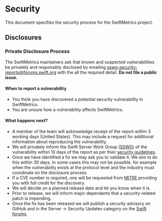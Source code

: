 # Security

This document specifies the security process for the SwiftMetrics project.

## Disclosures

### Private Disclosure Process

The SwiftMetrics maintainers ask that known and suspected vulnerabilities be
privately and responsibly disclosed by emailing
[sswg-security-reports@forums.swift.org](mailto:sswg-security-reports@forums.swift.org)
with the all the required detail.
**Do not file a public issue.**

#### When to report a vulnerability

* You think you have discovered a potential security vulnerability in SwiftMetrics.
* You are unsure how a vulnerability affects SwiftMetrics.

#### What happens next?

* A member of the team will acknowledge receipt of the report within 3
  working days (United States). This may include a request for additional
  information about reproducing the vulnerability.
* We will privately inform the Swift Server Work Group ([SSWG][sswg]) of the
  vulnerability within 10 days of the report as per their [security
  guidelines][sswg-security].
* Once we have identified a fix we may ask you to validate it. We aim to do this
  within 30 days. In some cases this may not be possible, for example when the
  vulnerability exists at the protocol level and the industry must coordinate on
  the disclosure process.
* If a CVE number is required, one will be requested from [MITRE][mitre]
  providing you with full credit for the discovery.
* We will decide on a planned release date and let you know when it is.
* Prior to release, we will inform major dependents that a security-related
  patch is impending.
* Once the fix has been released we will publish a security advisory on GitHub
  and in the Server → Security Updates category on the [Swift forums][swift-forums-sec].

[sswg]: https://github.com/swift-server/sswg
[sswg-security]: https://www.swift.org/sswg/security/
[swift-forums-sec]: https://forums.swift.org/c/server/security-updates/
[mitre]: https://cveform.mitre.org/
